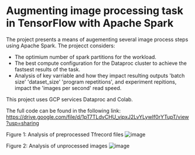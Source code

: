 # Augmenting image processing task in TensorFlow with Apache Spark 

The project presents a means of augementing several image process steps using Apache Spark.
The projecct considers:
  - The optimium number of spark partitions for the workload.
  - The best compute configuration for the Dataproc cluster to achieve the fastsest results of the task.
  - Analysis of key varriable and how they impact resulting outputs 'batch size' 'dataset_size' 'program repetitions', and experiment repitions, impact the 'images per second' read speed. 

This project uses GCP services Dataproc and Colab.

The full code can be found in the following link: https://drive.google.com/file/d/1pT7TLdvCHU_vipxJ2LvYLywIf0rYTupT/view?usp=sharing 

Figure 1: Analysis of preprocessed Tfrecord files
![image](https://github.com/JV11x/Using_Apache_Spark_to_Optimise_Data_Processing/assets/114994769/a030faa9-9649-41cc-904d-755e9e0dbb9f)

Figure 2: Analysis of unprocessed images
![image](https://github.com/JV11x/Using_Apache_Spark_to_Optimise_Data_Processing/assets/114994769/50507490-7709-4286-b9ab-ef7e8eb933d1)
